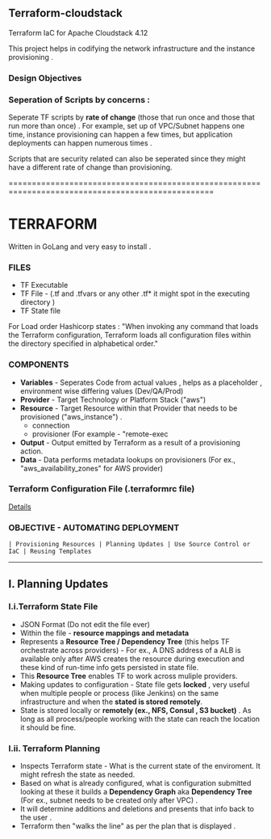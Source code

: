 ## Terraform-cloudstack
Terraform IaC for Apache Cloudstack 4.12

This project helps in codifying the network infrastructure and the instance provisioning . 

### Design Objectives
### Seperation of Scripts by concerns : 
Seperate TF scripts by __rate of change__ (those that run once and those that run more than once) . For example, set up of VPC/Subnet happens one time, instance provisioning can happen a few times, but application deployments can happen numerous times . 

Scripts that are security related can also be seperated since they might have a different rate of change than provisioning. 




==================================================================================================

# TERRAFORM 
Written in GoLang and very easy to install . 

### FILES
   * TF Executable
   * TF File - (.tf and .tfvars or any other .tf* it might spot in the executing directory )
   * TF State file
 
   For Load order Hashicorp states : "When invoking any command that loads the Terraform configuration, Terraform loads all configuration files within the directory specified in alphabetical order."
 
### COMPONENTS 
   * __Variables__ - Seperates Code from actual values ,  helps as a placeholder , environment wise differing values (Dev/QA/Prod)
   * __Provider__ - Target Technology or Platform Stack ("aws") 
   * __Resource__ - Target Resource within that Provider that needs to be provisioned ("aws_instance") . 
       * connection 
       * provisioner (For example - "remote-exec
   * __Output__ - Output emitted by Terraform as a result of a provisioning action. 
   * __Data__ - Data performs metadata lookups on provisioners (For ex., "aws_availability_zones" for AWS provider) 
### Terraform Configuration File (.terraformrc file)
  [Details](https://www.terraform.io/docs/commands/cli-config.html)
  
  ### OBJECTIVE - AUTOMATING DEPLOYMENT 
    | Provisioning Resources | Planning Updates | Use Source Control or IaC | Reusing Templates 
    
----------------------------------------------------------------------------------------------------------------------------

## I. Planning Updates
  ### I.i.Terraform State File 
  * JSON Format (Do not edit the file ever) 
  * Within the file - __resource mappings and metadata__ 
  * Represents a __Resource Tree / Dependency Tree__ (this helps TF orchestrate across providers) - For ex., A DNS address of a ALB is available only after AWS creates the resource during execution and these kind of run-time info gets persisted in state file.
  * This __Resource Tree__ enables TF to work across muliple providers. 
  * Making updates to configuration - State file gets __locked__ , very useful when multiple people or process (like Jenkins) on the same infrastructure and when the __stated is stored remotely__.
  * State is stored locally or __remotely (ex., NFS, Consul , S3 bucket)__ . As long as all process/people working with the state can reach the location it should be fine. 
  
 ### I.ii. Terraform Planning 
 * Inspects Terraform state - What is the current state of the enviroment. It might refresh the state as needed. 
 * Based on what is already configured, what is configuration submitted looking at these it builds a __Dependency Graph__ aka __Dependency Tree__ (For ex., subnet needs to be created only after VPC) . 
 * It will determine additions and deletions and presents that info back to the user .
 * Terraform then "walks the line" as per the plan that is displayed .
 
    
 
